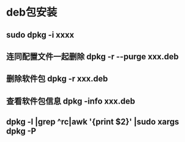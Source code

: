 # deb包安装

## sudo dpkg -i  xxxx

## 连同配置文件一起删除 dpkg -r --purge xxx.deb

## 删除软件包 dpkg -r xxx.deb

## 查看软件包信息 dpkg -info xxx.deb

## dpkg -l |grep ^rc|awk '{print $2}' |sudo xargs dpkg -P



